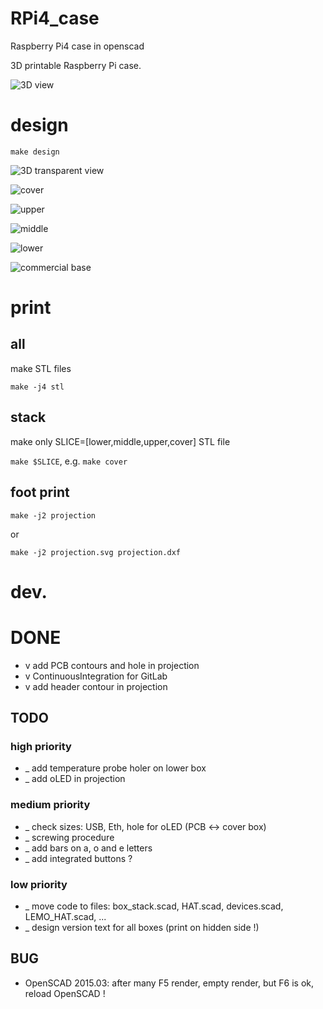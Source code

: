 # RPi4_case

Raspberry Pi4 case in openscad

3D printable Raspberry Pi case.

![3D view](3Dview.png)

# design

`make design`

![3D transparent view](3Dview_tranparent.png)

![cover](box_cover.png)

![upper](box_upper.png)

![middle](box_middle.png)

![lower](box_lower.png)

![commercial base](base_box.jpg)

# print

## all

make STL files

`make -j4 stl`

## stack

make only SLICE=[lower,middle,upper,cover] STL file

`make $SLICE`, e.g. `make cover`

## foot print

`make -j2 projection`

or

`make -j2 projection.svg projection.dxf`

# dev.

# DONE

- v add PCB contours and hole in projection
- v ContinuousIntegration for GitLab
- v add header contour in projection

## TODO

### high priority

- _ add temperature probe holer on lower box
- _ add oLED in projection

### medium priority

- _ check sizes: USB, Eth, hole for oLED (PCB <-> cover box)
- _ screwing procedure
- _ add bars on a, o and e letters
- _ add integrated buttons ?

### low priority

- _ move code to files: box_stack.scad, HAT.scad, devices.scad, LEMO_HAT.scad, ...
- _ design version text for all boxes (print on hidden side !)

## BUG

- OpenSCAD 2015.03: after many F5 render, empty render, but F6 is ok, reload OpenSCAD !
